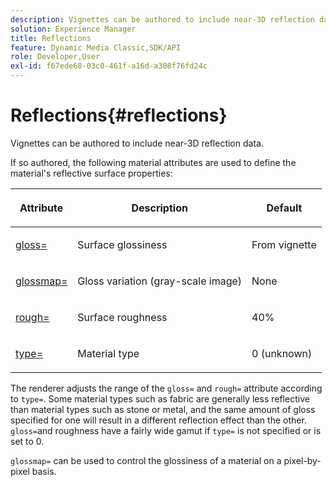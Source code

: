 ```yaml
---
description: Vignettes can be authored to include near-3D reflection data.
solution: Experience Manager
title: Reflections
feature: Dynamic Media Classic,SDK/API
role: Developer,User
exl-id: f67ede68-03c0-461f-a16d-a308f76fd24c
---
```

# Reflections{#reflections}

Vignettes can be authored to include near-3D reflection data.

If so authored, the following material attributes are used to define the material's reflective surface properties: 

<table id="table_8769C726A17E412FB41F7CB87690B1FE"> 
 <thead> 
  <tr> 
   <th class="entry"> <p>Attribute </p> </th> 
   <th class="entry"> <p>Description </p> </th> 
   <th class="entry"> <p>Default </p> </th> 
  </tr> 
 </thead>
 <tbody> 
  <tr> 
   <td> <p><a href="../../../../../../ir-api/http-protocol/image-rendering-api-ref/c-ir-http-protocol-ref/c-ir-http-protocol-command-reference/r-ir-http-gloss.md#reference-325aef2ee51e4e1584a06047427340ca" type="reference" format="dita" scope="local"> <span class="codeph"> gloss=</span> </a> </p> </td> 
   <td> <p>Surface glossiness </p> </td> 
   <td> <p>From vignette </p> </td> 
  </tr> 
  <tr> 
   <td> <p> <a href="../../../../../../ir-api/http-protocol/image-rendering-api-ref/c-ir-http-protocol-ref/c-ir-http-protocol-command-reference/r-ir-glossmap.md#reference-99940148ae6a401482b2d03c68530f3a" type="reference" format="dita" scope="local"> <span class="codeph"> glossmap= </span> </a> </p> </td> 
   <td> <p>Gloss variation (gray-scale image) </p> </td> 
   <td> <p>None </p> </td> 
  </tr> 
  <tr> 
   <td> <p> <a href="../../../../../../ir-api/http-protocol/image-rendering-api-ref/c-ir-http-protocol-ref/c-ir-http-protocol-command-reference/r-ir-rough.md#reference-00add846b09f4dc39420bda1ca414180" type="reference" format="dita" scope="local"> <span class="codeph"> rough= </span> </a> </p> </td> 
   <td> <p>Surface roughness </p> </td> 
   <td> <p>40% </p> </td> 
  </tr> 
  <tr> 
   <td> <p> <a href="../../../../../../ir-api/http-protocol/image-rendering-api-ref/c-ir-http-protocol-ref/c-ir-http-protocol-command-reference/r-ir-http-type.md#reference-128c7de89e2d46838019b560f3f84a35" type="reference" format="dita" scope="local"> <span class="codeph"> type=</span> </a> </p> </td> 
   <td> <p>Material type </p> </td> 
   <td> <p>0 (unknown) </p> </td> 
  </tr> 
 </tbody> 
</table>

The renderer adjusts the range of the `gloss=` and `rough=` attribute according to `type=`. Some material types such as fabric are generally less reflective than material types such as stone or metal, and the same amount of gloss specified for one will result in a different reflection effect than the other. `gloss=`and roughness have a fairly wide gamut if `type=` is not specified or is set to 0.

`glossmap=` can be used to control the glossiness of a material on a pixel-by-pixel basis.
